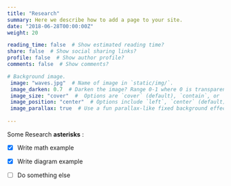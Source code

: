 ```yaml
---
title: "Research"
summary: Here we describe how to add a page to your site.
date: "2018-06-28T00:00:00Z"
weight: 20

reading_time: false  # Show estimated reading time?
share: false  # Show social sharing links?
profile: false  # Show author profile?
comments: false  # Show comments?

# Background image.
 image: "waves.jpg"  # Name of image in `static/img/`.
 image_darken: 0.7  # Darken the image? Range 0-1 where 0 is transparent and 1 is opaque.
 image_size: "cover"  #  Options are `cover` (default), `contain`, or `actual` size.
 image_position: "center"  # Options include `left`, `center` (default), or `right`.
 image_parallax: true  # Use a fun parallax-like fixed background effect? true/false
 
---
```


Some Research **asterisks** :

- [x] Write math example
- [x] Write diagram example
- [ ] Do something else

